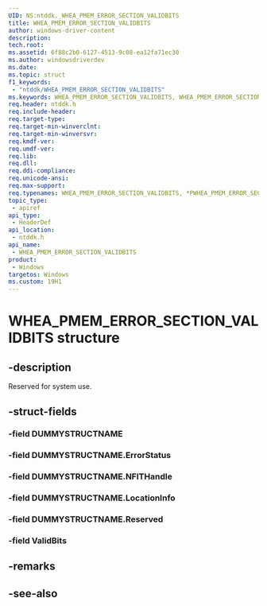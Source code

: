 ```yaml
---
UID: NS:ntddk._WHEA_PMEM_ERROR_SECTION_VALIDBITS
title: WHEA_PMEM_ERROR_SECTION_VALIDBITS
author: windows-driver-content
description: 
tech.root:
ms.assetid: 6f88c2b0-6127-4513-9c08-ea12fa71ec30
ms.author: windowsdriverdev
ms.date: 
ms.topic: struct
f1_keywords:
 - "ntddk/WHEA_PMEM_ERROR_SECTION_VALIDBITS"
ms.keywords: WHEA_PMEM_ERROR_SECTION_VALIDBITS, WHEA_PMEM_ERROR_SECTION_VALIDBITS, *PWHEA_PMEM_ERROR_SECTION_VALIDBITS, 
req.header: ntddk.h
req.include-header:
req.target-type:
req.target-min-winverclnt:
req.target-min-winversvr:
req.kmdf-ver:
req.umdf-ver:
req.lib:
req.dll:
req.ddi-compliance:
req.unicode-ansi:
req.max-support:
req.typenames: WHEA_PMEM_ERROR_SECTION_VALIDBITS, *PWHEA_PMEM_ERROR_SECTION_VALIDBITS
topic_type: 
 - apiref
api_type: 
 - HeaderDef
api_location: 
 - ntddk.h
api_name: 
 - WHEA_PMEM_ERROR_SECTION_VALIDBITS
product: 
 - Windows
targetos: Windows
ms.custom: 19H1
---
```


# WHEA_PMEM_ERROR_SECTION_VALIDBITS structure

## -description

Reserved for system use.

## -struct-fields

### -field DUMMYSTRUCTNAME
 
### -field DUMMYSTRUCTNAME.ErrorStatus
 
### -field DUMMYSTRUCTNAME.NFITHandle
 
### -field DUMMYSTRUCTNAME.LocationInfo
 
### -field DUMMYSTRUCTNAME.Reserved
 
### -field ValidBits
 

## -remarks

## -see-also
